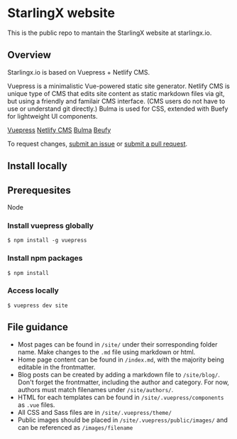 # StarlingX website

This is the public repo to mantain the StarlingX website at starlingx.io.

## Overview

Starlingx.io is based on Vuepress + Netlify CMS.

Vuepress is a minimalistic Vue-powered static site generator. Netlify CMS is unique type of CMS that edits site content as static markdown files via git, but using a friendly and familair CMS interface. (CMS users do not have to use or understand git directly.) Bulma is used for CSS, extended with Buefy for lightweight UI components.

[Vuepress](https://vuepress.vuejs.org/)
[Netlify CMS](https://www.netlifycms.org)
[Bulma](https://bulma.io)
[Beufy](https://buefy.github.io)

To request changes, [submit an issue](https://github.com/StarlingXWeb/starlingx-website/issues) or [submit a pull request](https://github.com/StarlingXWeb/starlingx-website/pulls).

## Install locally

## Prerequesites

Node

### Install vuepress globally

```
$ npm install -g vuepress
```

### Install npm packages

```
$ npm install
```

### Access locally

```
$ vuepress dev site
```

## File guidance

- Most pages can be found in `/site/` under their sorresponding folder name. Make changes to the `.md` file using markdown or html.
- Home page content can be found in `/index.md`, with the majority being editable in the frontmatter.
- Blog posts can be created by adding a markdown file to `/site/blog/`. Don't forget the frontmatter, including the author and category. For now, authors must match filenames under `/site/authors/`.
- HTML for each templates can be found in `/site/.vuepress/components` as `.vue` files.
- All CSS and Sass files are in `/site/.vuepress/theme/`
- Public images should be placed in `/site/.vuepress/public/images/` and can be referenced as `/images/filename`
